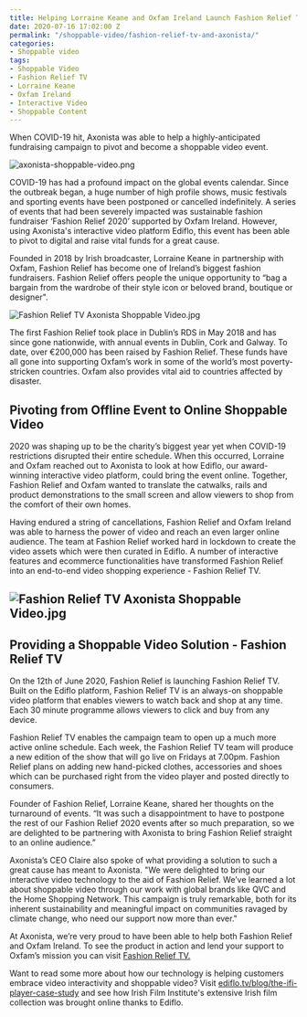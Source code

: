 ```yaml
---
title: Helping Lorraine Keane and Oxfam Ireland Launch Fashion Relief TV
date: 2020-07-16 17:02:00 Z
permalink: "/shoppable-video/fashion-relief-tv-and-axonista/"
categories:
- Shoppable video
tags:
- Shoppable Video
- Fashion Relief TV
- Lorraine Keane
- Oxfam Ireland
- Interactive Video
- Shoppable Content
---
```


When COVID-19 hit, Axonista was able to help a highly-anticipated fundraising campaign to pivot and become a shoppable video event.

![axonista-shoppable-video.png](/uploads/axonista-shoppable-video.png)

COVID-19 has had a profound impact on the global events calendar. Since the outbreak began, a huge number of high profile shows, music festivals and sporting events have been postponed or cancelled indefinitely. A series of events that had been severely impacted was sustainable fashion fundraiser ‘Fashion Relief 2020’ supported by Oxfam Ireland. However, using Axonista's interactive video platform Ediflo, this event has been able to pivot to digital and raise vital funds for a great cause.

Founded in 2018 by Irish broadcaster, Lorraine Keane in partnership with Oxfam, Fashion Relief has become one of Ireland’s biggest fashion fundraisers. Fashion Relief offers people the unique opportunity to “bag a bargain from the wardrobe of their style icon or beloved brand, boutique or designer".

![Fashion Relief TV Axonista Shoppable Video.jpg](/uploads/Fashion%20Relief%20TV%20Axonista%20Shoppable%20Video.jpg)

The first Fashion Relief took place in Dublin’s RDS in May 2018 and has since gone nationwide, with annual events in Dublin, Cork and Galway. To date, over €200,000 has been raised by Fashion Relief. These funds have all gone into supporting Oxfam’s work in some of the world’s most poverty-stricken countries. Oxfam also provides vital aid to countries affected by disaster.

## Pivoting from Offline Event to Online Shoppable Video

2020 was shaping up to be the charity’s biggest year yet when COVID-19 restrictions disrupted their entire schedule. When this occurred, Lorraine and Oxfam reached out to Axonista to look at how Ediflo, our award-winning interactive video platform, could bring the event online. Together, Fashion Relief and Oxfam wanted to translate the catwalks, rails and product demonstrations to the small screen and allow viewers to shop from the comfort of their own homes.

Having endured a string of cancellations, Fashion Relief and Oxfam Ireland was able to harness the power of video and reach an even larger online audience. The team at Fashion Relief worked hard in lockdown to create the video assets which were then curated in Ediflo. A number of interactive features and ecommerce functionalities have transformed Fashion Relief into an end-to-end video shopping experience - Fashion Relief TV.

## ![Fashion Relief TV Axonista Shoppable Video.jpg](/uploads/Fashion%20Relief%20TV%20Axonista%20Shoppable%20Video.jpg)

## Providing a Shoppable Video Solution - Fashion Relief TV

On the 12th of June 2020, Fashion Relief is launching Fashion Relief TV. Built on the Ediflo platform, Fashion Relief TV is an always-on shoppable video platform that enables viewers to watch back and shop at any time. Each 30 minute programme allows viewers to click and buy from any device.

Fashion Relief TV enables the campaign team to open up a much more active online schedule. Each week, the Fashion Relief TV team will produce a new edition of the show that will go live on Fridays at 7.00pm. Fashion Relief plans on adding new hand-picked clothes, accessories and shoes which can be purchased right from the video player and posted directly to consumers.

Founder of Fashion Relief, Lorraine Keane, shared her thoughts on the turnaround of events. “It was such a disappointment to have to postpone the rest of our Fashion Relief 2020 events after so much preparation, so we are delighted to be partnering with Axonista to bring Fashion Relief straight to an online audience.”

Axonista’s CEO Claire also spoke of what providing a solution to such a great cause has meant to Axonista. "We were delighted to bring our interactive video technology to the aid of Fashion Relief. We’ve learned a lot about shoppable video through our work with global brands like QVC and the Home Shopping Network. This campaign is truly remarkable, both for its inherent sustainability and meaningful impact on communities ravaged by climate change, who need our support now more than ever."

At Axonista, we’re very proud to have been able to help both Fashion Relief and Oxfam Ireland. To see the product in action and lend your support to Oxfam’s mission you can visit [Fashion Relief TV.](https://stories.oxfamireland.org/fashion-relief-tv/index.html)

Want to read some more about how our technology is helping customers embrace video interactivity and shoppable video? Visit [ediflo.tv/blog/the-ifi-player-case-study](https://www.ediflo.tv/blog/the-ifi-player-case-study) and see how Irish Film Institute's extensive Irish film collection was brought online thanks to Ediflo.